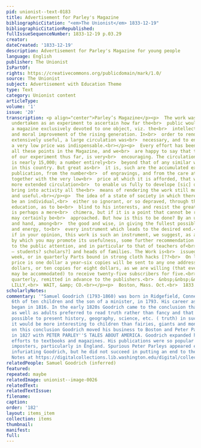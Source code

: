 ```yaml
---
pid: unionist--text-0183
title: Advertisement for Parley's Magazine
bibliographicCitation: "<em>The Unionist</em> 1833-12-19"
bibliographicCitationRepublished: 
fullIssueSequenceNumber: 1833-12-19 p.03.29
creator: 
dateCreated: '1833-12-19'
description: Advertisement for Parley's Magazine for young people
language: English
publisher: The Unionist
IsPartOf: 
rights: https://creativecommons.org/publicdomain/mark/1.0/
source: The Unionist
subject: Advertisement with Education Theme
type: Text
category: Unionist content
articleType: 
volume: '1'
issue: '20'
transcription: <p align="center">Parley’s Magazine</p><p>  The work was originally
  undertaken as an experiment to ascertain how far the<br>  public would encourage
  a magazine exclusively devoted to one object, viz. the<br>  intellectual instruction
  and moral improvement of the rising generation. In<br>  order to render the work
  extensively useful, a large circulation was<br>  necessary, and to ensure this,
  a very low price was indispensable.<br></p><p>  Every effort has been made to combine
  all these points in the Magazine, and we<br>  are happy to say that the success
  of our experiment thus far, is very<br>  encouraging. The circulation at present
  is nearly 15,000; a number entirely<br>  beyond that of any similar work ever undertaken
  in this country. But great as<br>  it is, such are the accumulated expenses of the
  publication, from the number<br>  of engravings, and from the care attending it,
  together with the very low<br>  price at which it is afforded, that we need a still
  more extended circulation<br>  to enable us fully to develope [sic] our plan, and
  bring into activity all the<br>  means of rendering the work still more efficient
  and useful.<br></p><p>  The idea of a state of society in which there shall not
  be an individual,<br>  either so ignorant, or so depraved, through the faults of
  education, as to be<br>  blind to his interests, and resist the great end of life,
  is perhaps a mere<br>  chimera, but if it is a point that cannot be reached, it
  may certainly be<br>  approached. But how is this to be done? By an union of heart
  and hand, among<br>  the good and wise, in giving the fullest possible activity
  and energy, to<br>  every instrument which leads to the desired end.<br></p><p>  Now,
  if in your opinion, this work is such an instrument, we suggest, as a<br>  means
  by which you may promote its usefulness, some further recommendation of<br>  it
  to the public attention, and in particular to that of teachers of<br>  [indecipherable
  – students? scholars?] and heads of families. The Work is<br>  issued every other
  week, or in quarterly Parts bound in strong cloth hacks [??<br>  On last word]<br></p><p>  The
  price is one dollar a year—six copies will be sent to any one address for<br>  five
  dollars, or ten copies for eight dollars, as we are willing (that every<br>  family
  may be accommodated) to receive twenty-five subscribers for five.<br>  Dollars paid
  quarterly, remitted in advance to the publishers.<br>  &nbsp;&nbsp;&nbsp;&nbsp;&nbsp;&nbsp;&nbsp;&nbsp;&nbsp;&nbsp;&nbsp;
  LILLY,<br>  WAIT, &amp; CO.<br></p><p>  Boston, Mass. Oct.<br>  1833.&nbsp;&nbsp;&nbsp;&nbsp;&nbsp;&nbsp;&nbsp;&nbsp;&nbsp;&nbsp;&nbsp;&nbsp;&nbsp;&nbsp;&nbsp;&nbsp;&nbsp;&nbsp;&nbsp;&nbsp;&nbsp;&nbsp;&nbsp;&nbsp;&nbsp;&nbsp;&nbsp;&nbsp;&nbsp;&nbsp;&nbsp;&nbsp;&nbsp;&nbsp;&nbsp;&nbsp;&nbsp;&nbsp;&nbsp;&nbsp;&nbsp;&nbsp;&nbsp;&nbsp;&nbsp;&nbsp;&nbsp;&nbsp;&nbsp;&nbsp;&nbsp;&nbsp;&nbsp;&nbsp;&nbsp;<br>  14<br></p><p></p>
scholarlyNotes: 
commentary: '"Samuel Goodrich (1793-1860) was born in Ridgefield, Connecticut, the
  6th of ten children and the son of a minister, in 1793. His career as a book publisher
  began in 1816. In the early 1820s Goodrich came to the conclusion that children
  as well as adults preferred to read truth rather than fancy and that it would be
  possible to present history, geography, science, etc. ( truth) in such a way that
  it would be more interesting to children than fairies, giants and monsters. Based
  on this conclusion Goodrich moved his business to Boston and Peter Parley was born
  in 1827 with PETER PARLEY''S TALES ABOUT AMERICA. Goodrich expanded his publishing
  efforts to textbooks and magazines. His publications were so popular that he attracted
  imposters, particularly in England. Spurious Peter Parleys appeared everywhere,
  infuriating Goodrich, but he did not succeed in putting an end to them." from Contextual
  Notes at https://digitalcollections.lib.washington.edu/digital/collection/childrens/id/460/rec/9'
relatedPeople: Samuel Goodrich (inferred)
featured: 
repeated: maybe
relatedImage: unionist--image-0026
relatedText: 
relatedTextIssue: 
filename: 
caption: 
order: '182'
layout: items_item
collection: items
thumbnail: 
manifest: 
full: 
---
```

